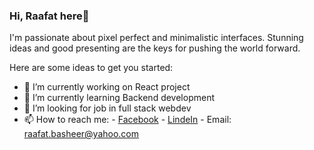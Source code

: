 ### Hi, Raafat here👋

I'm passionate about pixel perfect and minimalistic interfaces.
Stunning ideas and good presenting are the keys for pushing the world forward.

Here are some ideas to get you started:

- 🔭 I’m currently working on React project
- 🌱 I’m currently learning Backend development
- 🤔 I’m looking for job in full stack webdev
- 📫 How to reach me: 
                      - [Facebook](https://www.facebook.com/raafat.basheer)
                      - [LindeIn](https://www.linkedin.com/in/raafat-basheer-713a00a4)
                      - Email: raafat.basheer@yahoo.com

